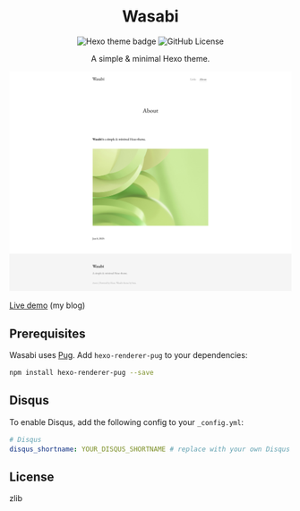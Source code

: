 <div align="center">

# Wasabi

![Hexo theme badge](https://img.shields.io/badge/Hexo-theme-blue) ![GitHub License](https://img.shields.io/github/license/beta/wasabi)

A simple & minimal Hexo theme.

![](.github/screenshot.png)

</div>

[Live demo](https://betakuang.me/) (my blog)

## Prerequisites

Wasabi uses [Pug](https://pugjs.org/). Add `hexo-renderer-pug` to your dependencies:

```bash
npm install hexo-renderer-pug --save
```

## Disqus

To enable Disqus, add the following config to your `_config.yml`:

```yaml
# Disqus
disqus_shortname: YOUR_DISQUS_SHORTNAME # replace with your own Disqus shortname
```

## License

zlib
